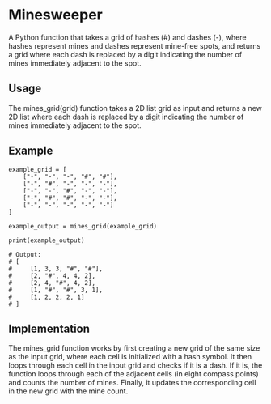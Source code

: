 # Minesweeper
A Python function that takes a grid of hashes (#) and dashes (-), where hashes represent mines and dashes represent mine-free spots, and returns a grid where each dash is replaced by a digit indicating the number of mines immediately adjacent to the spot.

## Usage
The mines_grid(grid) function takes a 2D list grid as input and returns a new 2D list where each dash is replaced by a digit indicating the number of mines immediately adjacent to the spot.

## Example
```
example_grid = [
    ["-", "-", "-", "#", "#"],
    ["-", "#", "-", "-", "-"],
    ["-", "-", "#", "-", "-"],
    ["-", "#", "#", "-", "-"],
    ["-", "-", "-", "-", "-"]
]

example_output = mines_grid(example_grid)

print(example_output)

# Output:
# [
#     [1, 3, 3, "#", "#"],
#     [2, "#", 4, 4, 2],
#     [2, 4, "#", 4, 2],
#     [1, "#", "#", 3, 1],
#     [1, 2, 2, 2, 1]
# ]
```

## Implementation
The mines_grid function works by first creating a new grid of the same size as the input grid, where each cell is initialized with a hash symbol. It then loops through each cell in the input grid and checks if it is a dash. If it is, the function loops through each of the adjacent cells (in eight compass points) and counts the number of mines. Finally, it updates the corresponding cell in the new grid with the mine count.
